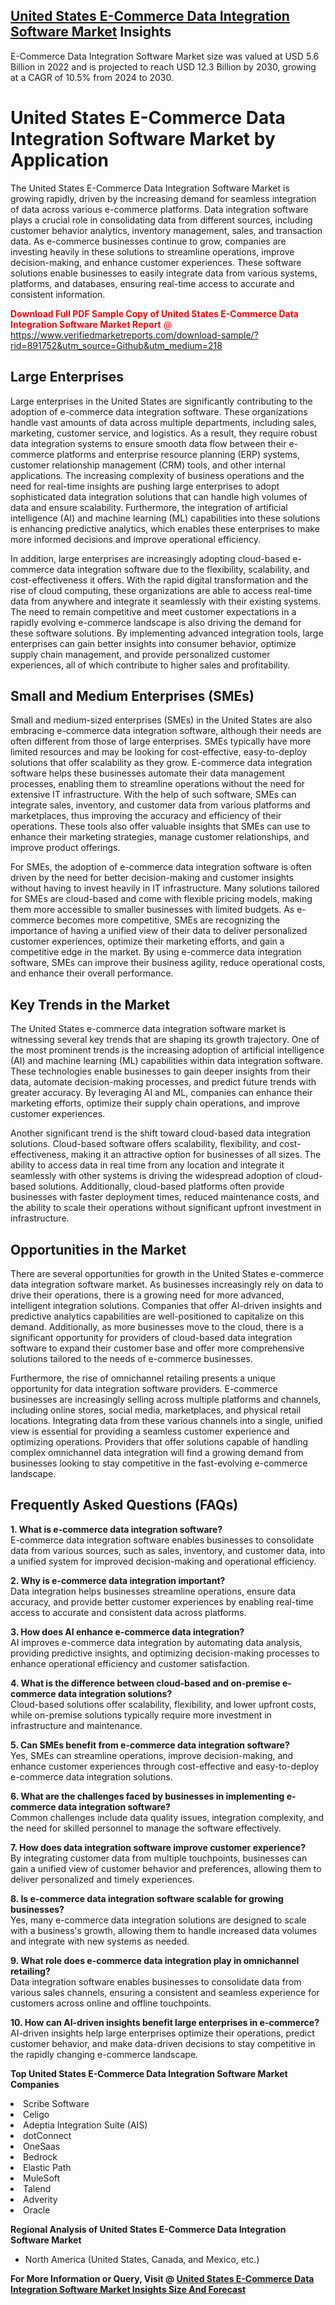 <h2><a href="https://www.verifiedmarketreports.com/download-sample/?rid=891752&amp;utm_source=Github&amp;utm_medium=218" target="_blank">United States E-Commerce Data Integration Software Market</a> Insights</h2><p>E-Commerce Data Integration Software Market size was valued at USD 5.6 Billion in 2022 and is projected to reach USD 12.3 Billion by 2030, growing at a CAGR of 10.5% from 2024 to 2030.</p><p><h1>United States E-Commerce Data Integration Software Market by Application</h1> <p>The United States E-Commerce Data Integration Software Market is growing rapidly, driven by the increasing demand for seamless integration of data across various e-commerce platforms. Data integration software plays a crucial role in consolidating data from different sources, including customer behavior analytics, inventory management, sales, and transaction data. As e-commerce businesses continue to grow, companies are investing heavily in these solutions to streamline operations, improve decision-making, and enhance customer experiences. These software solutions enable businesses to easily integrate data from various systems, platforms, and databases, ensuring real-time access to accurate and consistent information.</p> <p><p><span class=""><span style="color: #ff0000;"><strong>Download Full PDF Sample Copy of United States E-Commerce Data Integration Software Market Report</strong> @ </span><a href="https://www.verifiedmarketreports.com/download-sample/?rid=891752&amp;utm_source=Github&amp;utm_medium=218" target="_blank">https://www.verifiedmarketreports.com/download-sample/?rid=891752&amp;utm_source=Github&amp;utm_medium=218</a></span></p></p> <h2>Large Enterprises</h2> <p>Large enterprises in the United States are significantly contributing to the adoption of e-commerce data integration software. These organizations handle vast amounts of data across multiple departments, including sales, marketing, customer service, and logistics. As a result, they require robust data integration systems to ensure smooth data flow between their e-commerce platforms and enterprise resource planning (ERP) systems, customer relationship management (CRM) tools, and other internal applications. The increasing complexity of business operations and the need for real-time insights are pushing large enterprises to adopt sophisticated data integration solutions that can handle high volumes of data and ensure scalability. Furthermore, the integration of artificial intelligence (AI) and machine learning (ML) capabilities into these solutions is enhancing predictive analytics, which enables these enterprises to make more informed decisions and improve operational efficiency.</p> <p>In addition, large enterprises are increasingly adopting cloud-based e-commerce data integration software due to the flexibility, scalability, and cost-effectiveness it offers. With the rapid digital transformation and the rise of cloud computing, these organizations are able to access real-time data from anywhere and integrate it seamlessly with their existing systems. The need to remain competitive and meet customer expectations in a rapidly evolving e-commerce landscape is also driving the demand for these software solutions. By implementing advanced integration tools, large enterprises can gain better insights into consumer behavior, optimize supply chain management, and provide personalized customer experiences, all of which contribute to higher sales and profitability.</p> <h2>Small and Medium Enterprises (SMEs)</h2> <p>Small and medium-sized enterprises (SMEs) in the United States are also embracing e-commerce data integration software, although their needs are often different from those of large enterprises. SMEs typically have more limited resources and may be looking for cost-effective, easy-to-deploy solutions that offer scalability as they grow. E-commerce data integration software helps these businesses automate their data management processes, enabling them to streamline operations without the need for extensive IT infrastructure. With the help of such software, SMEs can integrate sales, inventory, and customer data from various platforms and marketplaces, thus improving the accuracy and efficiency of their operations. These tools also offer valuable insights that SMEs can use to enhance their marketing strategies, manage customer relationships, and improve product offerings.</p> <p>For SMEs, the adoption of e-commerce data integration software is often driven by the need for better decision-making and customer insights without having to invest heavily in IT infrastructure. Many solutions tailored for SMEs are cloud-based and come with flexible pricing models, making them more accessible to smaller businesses with limited budgets. As e-commerce becomes more competitive, SMEs are recognizing the importance of having a unified view of their data to deliver personalized customer experiences, optimize their marketing efforts, and gain a competitive edge in the market. By using e-commerce data integration software, SMEs can improve their business agility, reduce operational costs, and enhance their overall performance.</p> <h2>Key Trends in the Market</h2> <p>The United States e-commerce data integration software market is witnessing several key trends that are shaping its growth trajectory. One of the most prominent trends is the increasing adoption of artificial intelligence (AI) and machine learning (ML) capabilities within data integration software. These technologies enable businesses to gain deeper insights from their data, automate decision-making processes, and predict future trends with greater accuracy. By leveraging AI and ML, companies can enhance their marketing efforts, optimize their supply chain operations, and improve customer experiences.</p> <p>Another significant trend is the shift toward cloud-based data integration solutions. Cloud-based software offers scalability, flexibility, and cost-effectiveness, making it an attractive option for businesses of all sizes. The ability to access data in real time from any location and integrate it seamlessly with other systems is driving the widespread adoption of cloud-based solutions. Additionally, cloud-based platforms often provide businesses with faster deployment times, reduced maintenance costs, and the ability to scale their operations without significant upfront investment in infrastructure.</p> <h2>Opportunities in the Market</h2> <p>There are several opportunities for growth in the United States e-commerce data integration software market. As businesses increasingly rely on data to drive their operations, there is a growing need for more advanced, intelligent integration solutions. Companies that offer AI-driven insights and predictive analytics capabilities are well-positioned to capitalize on this demand. Additionally, as more businesses move to the cloud, there is a significant opportunity for providers of cloud-based data integration software to expand their customer base and offer more comprehensive solutions tailored to the needs of e-commerce businesses.</p> <p>Furthermore, the rise of omnichannel retailing presents a unique opportunity for data integration software providers. E-commerce businesses are increasingly selling across multiple platforms and channels, including online stores, social media, marketplaces, and physical retail locations. Integrating data from these various channels into a single, unified view is essential for providing a seamless customer experience and optimizing operations. Providers that offer solutions capable of handling complex omnichannel data integration will find a growing demand from businesses looking to stay competitive in the fast-evolving e-commerce landscape.</p> <h2>Frequently Asked Questions (FAQs)</h2> <p><strong>1. What is e-commerce data integration software?</strong><br> E-commerce data integration software enables businesses to consolidate data from various sources, such as sales, inventory, and customer data, into a unified system for improved decision-making and operational efficiency.</p> <p><strong>2. Why is e-commerce data integration important?</strong><br> Data integration helps businesses streamline operations, ensure data accuracy, and provide better customer experiences by enabling real-time access to accurate and consistent data across platforms.</p> <p><strong>3. How does AI enhance e-commerce data integration?</strong><br> AI improves e-commerce data integration by automating data analysis, providing predictive insights, and optimizing decision-making processes to enhance operational efficiency and customer satisfaction.</p> <p><strong>4. What is the difference between cloud-based and on-premise e-commerce data integration solutions?</strong><br> Cloud-based solutions offer scalability, flexibility, and lower upfront costs, while on-premise solutions typically require more investment in infrastructure and maintenance.</p> <p><strong>5. Can SMEs benefit from e-commerce data integration software?</strong><br> Yes, SMEs can streamline operations, improve decision-making, and enhance customer experiences through cost-effective and easy-to-deploy e-commerce data integration solutions.</p> <p><strong>6. What are the challenges faced by businesses in implementing e-commerce data integration software?</strong><br> Common challenges include data quality issues, integration complexity, and the need for skilled personnel to manage the software effectively.</p> <p><strong>7. How does data integration software improve customer experience?</strong><br> By integrating customer data from multiple touchpoints, businesses can gain a unified view of customer behavior and preferences, allowing them to deliver personalized and timely experiences.</p> <p><strong>8. Is e-commerce data integration software scalable for growing businesses?</strong><br> Yes, many e-commerce data integration solutions are designed to scale with a business's growth, allowing them to handle increased data volumes and integrate with new systems as needed.</p> <p><strong>9. What role does e-commerce data integration play in omnichannel retailing?</strong><br> Data integration software enables businesses to consolidate data from various sales channels, ensuring a consistent and seamless experience for customers across online and offline touchpoints.</p> <p><strong>10. How can AI-driven insights benefit large enterprises in e-commerce?</strong><br> AI-driven insights help large enterprises optimize their operations, predict customer behavior, and make data-driven decisions to stay competitive in the rapidly changing e-commerce landscape.</p> </p><p><strong>Top United States E-Commerce Data Integration Software Market Companies</strong></p><div data-test-id=""><p><li>Scribe Software</li><li> Celigo</li><li> Adeptia Integration Suite (AIS)</li><li> dotConnect</li><li> OneSaas</li><li> Bedrock</li><li> Elastic Path</li><li> MuleSoft</li><li> Talend</li><li> Adverity</li><li> Oracle</li></p><div><strong>Regional Analysis of&nbsp;United States E-Commerce Data Integration Software Market</strong></div><ul><li dir="ltr"><p dir="ltr">North America&nbsp;(United States, Canada, and Mexico, etc.)</p></li></ul><p><strong>For More Information or Query, Visit @&nbsp;</strong><strong><a href="https://www.verifiedmarketreports.com/product/e-commerce-data-integration-software-market/?utm_source=Github&amp;utm_medium=218" target="_blank">United States E-Commerce Data Integration Software Market Insights Size And Forecast</a></strong></p></div>
